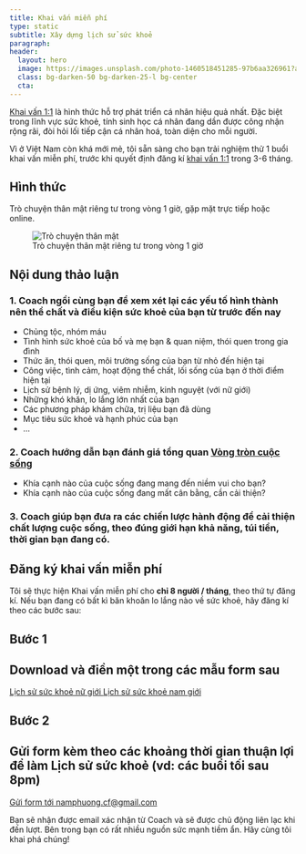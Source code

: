 ```yaml
---
title: Khai vấn miễn phí
type: static
subtitle: Xây dựng lịch sử sức khoẻ
paragraph:
header:
  layout: hero
  image: https://images.unsplash.com/photo-1460518451285-97b6aa326961?auto=format&fit=crop&w=1000
  class: bg-darken-50 bg-darken-25-l bg-center
  cta:
---
```


[Khai vấn 1:1](/1-on-1-coaching) là hình thức hỗ trợ phát triển cá nhân hiệu quả nhất. Đặc biệt trong lĩnh vực sức khoẻ, tính sinh học cá nhân đang dần được công nhận rộng rãi, đòi hỏi lối tiếp cận cá nhân hoá, toàn diện cho mỗi người.

Vì ở Việt Nam còn khá mới mẻ, tôi sẵn sàng cho bạn trải nghiệm thử 1 buổi khai vấn miễn phí, trước khi quyết định đăng kí [khai vấn 1:1](/1-on-1-coaching) trong 3-6 tháng.

## Hình thức

Trò chuyện thân mật riêng tư trong vòng 1 giờ, gặp mặt trực tiếp hoặc online.

<figure class="full tc">
  <img src="https://images.unsplash.com/1/bag-and-hands.jpg?fit=crop&w=1600&h=400" alt="Trò chuyện thân mật" class="w-100">
  <figcaption>Trò chuyện thân mật riêng tư trong vòng 1 giờ</figcaption>
</figure>

## Nội dung thảo luận

<h3 class="i fw3">1. Coach ngồi cùng bạn để xem xét lại các yếu tố hình thành nên thể chất và điều kiện sức khoẻ của bạn từ trước đến nay</h3>

  * Chủng tộc, nhóm máu
  * Tình hình sức khoẻ của bố và mẹ bạn & quan niệm, thói quen trong gia đình
  * Thức ăn, thói quen, môi trường sống của bạn từ nhỏ đến hiện tại
  * Công việc, tình cảm, hoạt động thể chất, lối sống của bạn ở thời điểm hiện tại
  * Lịch sử bệnh lý, dị ứng, viêm nhiễm, kinh nguyệt (với nữ giới)
  * Những khó khăn, lo lắng lớn nhất của bạn
  * Các phương pháp khám chữa, trị liệu bạn đã dùng
  * Mục tiêu sức khoẻ và hạnh phúc của bạn
  * …

<h3 class="i fw3">
  2. Coach hướng dẫn bạn đánh giá tổng quan
  <a href="/posts/vong-tron-cuoc-song-cong-cu-danh-gia-suc-khoe-cua-health-coach" target="_blank">Vòng tròn cuộc sống</a>
</h3>

  * Khía cạnh nào của cuộc sống đang mang đến niềm vui cho bạn?
  * Khía cạnh nào của cuộc sống đang mất cân bằng, cần cải thiện?

<h3 class="i fw3">3. Coach giúp bạn đưa ra các chiến lược hành động để cải thiện chất lượng cuộc sống, theo đúng giới hạn khả năng, túi tiền, thời gian bạn đang có.</h3>

## Đăng ký khai vấn miễn phí
Tôi sẽ thực hiện Khai vấn miễn phí cho __chỉ 8 người / tháng__, theo thứ tự đăng kí. Nếu bạn đang có bất kì băn khoăn lo lắng nào về sức khoẻ, hãy đăng kí theo các bước sau:

<article class="mw7 center ph3 ph5-ns tc pv3 pv5-ns bg-light-gray mid-gray">
  <h1 class="fw6 f3 f2-ns lh-title mt0 mb3">
    Bước 1
  </h1>
  <h2 class="fw3 f4 lh-copy mt0 mb3">
    Download và điền một trong các mẫu form sau
  </h2>
  <div>
    <a class="f5 br-pill dark-blue no-underline ba grow pv2 ph3 mr3 mb2 dib hover-dark-blue"
      href="https://drive.google.com/file/d/0B0akJ4Ogg464TWJVSnV4ZWZPSU0/view?usp=sharing" target="_blank">
      Lịch sử sức khoẻ nữ giới
    </a>
    <a class="f5 br-pill dark-blue no-underline ba grow pv2 ph3 dib hover-dark-blue"
      href="https://drive.google.com/file/d/0B0akJ4Ogg464VGJvdFdJRlhWdms/view?usp=sharing" target="_blank">
      Lịch sử sức khoẻ nam giới
    </a>
  </div>
</article>

<article class="mw7 center ph3 ph5-ns tc pv3 pv5-ns bg-light-gray mid-gray mt4">
  <h1 class="fw6 f3 f2-ns lh-title mt0 mb3">
    Bước 2
  </h1>
  <h2 class="fw3 f4 lh-copy mt0 mb3">
    Gửi form kèm theo các khoảng thời gian thuận lợi để làm Lịch sử sức khoẻ
    (vd: các buổi tối sau 8pm)
  </h2>
  <p class="fw1 f5 mt0 mb3">

  </p>
  <div>
  <a class="f5 bg-dark-blue no-underline washed-blue ba b--dark-blue grow pv2 ph3 dib mr3 mb2 hover-white"
    href="mailto:namphuong.cf@gmail.com">
    Gửi form tới namphuong.cf@gmail.com
  </a>
  </div>
</article>

Bạn sẽ nhận được email xác nhận từ Coach và sẽ được chủ động liên lạc khi đến lượt.
Bên trong bạn có rất nhiều nguồn sức mạnh tiềm ẩn. Hãy cùng tôi khai phá chúng!
